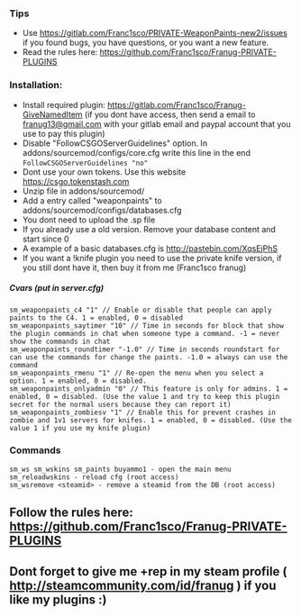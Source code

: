 ### Tips
* Use https://gitlab.com/Franc1sco/PRIVATE-WeaponPaints-new2/issues if you found bugs, you have questions, or you want a new feature.
* Read the rules here: https://github.com/Franc1sco/Franug-PRIVATE-PLUGINS

### Installation:
* Install required plugin: https://gitlab.com/Franc1sco/Franug-GiveNamedItem (if you dont have access, then send a email to franug13@gmail.com with your gitlab email and paypal account that you use to pay this plugin)
* Disable "FollowCSGOServerGuidelines" option. In addons/sourcemod/configs/core.cfg write this line in the end ```FollowCSGOServerGuidelines "no"```
* Dont use your own tokens. Use this website https://csgo.tokenstash.com
* Unzip file in addons/sourcemod/
* Add a entry called "weaponpaints" to addons/sourcemod/configs/databases.cfg
* You dont need to upload the .sp file
* If you already use a old version. Remove your database content and start since 0
* A example of a basic databases.cfg is http://pastebin.com/XqsEjPhS
* If you want a !knife plugin you need to use the private knife version, if you still dont have it, then buy it from me (Franc1sco franug)


##### Cvars (put in server.cfg)
```
sm_weaponpaints_c4 "1" // Enable or disable that people can apply paints to the C4. 1 = enabled, 0 = disabled
sm_weaponpaints_saytimer "10" // Time in seconds for block that show the plugin commands in chat when someone type a command. -1 = never show the commands in chat
sm_weaponpaints_roundtimer "-1.0" // Time in seconds roundstart for can use the commands for change the paints. -1.0 = always can use the command
sm_weaponpaints_rmenu "1" // Re-open the menu when you select a option. 1 = enabled, 0 = disabled.
sm_weaponpaints_onlyadmin "0" // This feature is only for admins. 1 = enabled, 0 = disabled. (Use the value 1 and try to keep this plugin secret for the normal users because they can report it)
sm_weaponpaints_zombiesv "1" // Enable this for prevent crashes in zombie and 1v1 servers for knifes. 1 = enabled, 0 = disabled. (Use the value 1 if you use my knife plugin)
```

### Commands
```
sm_ws sm_wskins sm_paints buyammo1 - open the main menu
sm_reloadwskins - reload cfg (root access)
sm_wsremove <steamid> - remove a steamid from the DB (root access)
```


## Follow the rules here: https://github.com/Franc1sco/Franug-PRIVATE-PLUGINS
## Dont forget to give me +rep in my steam profile ( http://steamcommunity.com/id/franug ) if you like my plugins :)